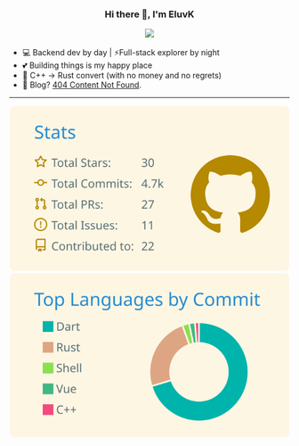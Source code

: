 
<h3 align="center">Hi there 👋, I'm EluvK </h3>
<p align="middle">
<img src="https://komarev.com/ghpvc/?username=EluvK"  />
</p>

- 💻 Backend dev by day | ⚡Full-stack explorer by night
- 💕 Building things is my happy place
- 🦀 C++ → Rust convert (with no money and no regrets)
- 📖 Blog? [404 Content Not Found](https://eluvk.github.io).

---

[![](https://raw.githubusercontent.com/EluvK/EluvK/main/profile-summary-card-output/solarized/3-stats.svg)](https://github.com/vn7n24fzkq/github-profile-summary-cards) [![](https://raw.githubusercontent.com/EluvK/EluvK/main/profile-summary-card-output/solarized/2-most-commit-language.svg)](https://github.com/vn7n24fzkq/github-profile-summary-cards)

<!-- <div style="text-align: right"> —— card generated by github action: <code>vn7n24fzkq/github-profile-summary-cards</code> </div> -->
